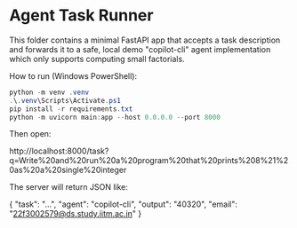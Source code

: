 Agent Task Runner
=================

This folder contains a minimal FastAPI app that accepts a task description and forwards it to a safe, local demo "copilot-cli" agent implementation which only supports computing small factorials.

How to run (Windows PowerShell):

```powershell
python -m venv .venv
.\.venv\Scripts\Activate.ps1
pip install -r requirements.txt
python -m uvicorn main:app --host 0.0.0.0 --port 8000
```

Then open:

http://localhost:8000/task?q=Write%20and%20run%20a%20program%20that%20prints%208%21%20as%20a%20single%20integer

The server will return JSON like:

{
  "task": "...",
  "agent": "copilot-cli",
  "output": "40320",
  "email": "22f3002579@ds.study.iitm.ac.in"
}
